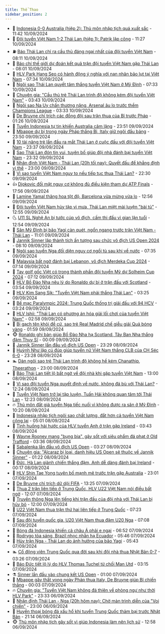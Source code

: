 ```yaml
---
title: Thể Thao
sidebar_position: 2
---
```


<!-- dantri-the-thao:START -->
- 🎡 [Indonesia 0-0 Australia &lpar;hiệp 2&rpar;: Thủ môn nhập tịch quá xuất sắc](https://dantri.com.vn/the-thao/indonesia-0-0-australia-hiep-2-thu-mon-nhap-tich-qua-xuat-sac-20240910184138393.htm) - 11:42 10/09/2024
- 💯 [Đội tuyển Việt Nam 1-2 Thái Lan &lpar;hiệp 1&rpar;: Patrik lập công](https://dantri.com.vn/the-thao/doi-tuyen-viet-nam-1-2-thai-lan-hiep-1-patrik-lap-cong-20240910182744813.htm) - 11:27 10/09/2024
- ⛽️ [Báo Thái Lan chỉ ra cầu thủ đáng ngại nhất của đội tuyển Việt Nam](https://dantri.com.vn/the-thao/bao-thai-lan-chi-ra-cau-thu-dang-ngai-nhat-cua-doi-tuyen-viet-nam-20240910151108278.htm) - 08:11 10/09/2024
- 💃 [Báo chí thế giới dự đoán kết quả trận đội tuyển Việt Nam gặp Thái Lan](https://dantri.com.vn/the-thao/bao-chi-the-gioi-du-doan-ket-qua-tran-doi-tuyen-viet-nam-gap-thai-lan-20240910114359625.htm) - 08:01 10/09/2024
- 🌈 [HLV Park Hang Seo có hành động ý nghĩa với nạn nhân bão lụt tại Việt Nam](https://dantri.com.vn/the-thao/hlv-park-hang-seo-co-hanh-dong-y-nghia-voi-nan-nhan-bao-lut-tai-viet-nam-20240910143429871.htm) - 07:34 10/09/2024
- 🦅 [Ngôi sao Thái Lan quyết tâm thắng tuyển Việt Nam ở Mỹ Đình](https://dantri.com.vn/the-thao/ngoi-sao-thai-lan-quyet-tam-thang-tuyen-viet-nam-o-my-dinh-20240910104910800.htm) - 07:33 10/09/2024
- 🌝 [Chuyên gia: &quot;Cầu thủ trẻ Thái Lan trình độ không kém đội tuyển Việt Nam&quot;](https://dantri.com.vn/the-thao/chuyen-gia-cau-thu-tre-thai-lan-trinh-do-khong-kem-doi-tuyen-viet-nam-20240909234042328.htm) - 03:43 10/09/2024
- 🚀 [Ngôi sao Na Uy chấn thương nặng, Arsenal âu lo trước thềm Champions League](https://dantri.com.vn/the-thao/ngoi-sao-na-uy-chan-thuong-nang-arsenal-au-lo-truoc-them-champions-league-20240910100208179.htm) - 03:33 10/09/2024
- 🎉 [De Bruyne chỉ trích các đồng đội sau trận thua của Bỉ trước Pháp](https://dantri.com.vn/the-thao/de-bruyne-chi-trich-cac-dong-doi-sau-tran-thua-cua-bi-truoc-phap-20240910080115800.htm) - 01:26 10/09/2024
- 📝 [Tuyển Indonesia tự tin khiến Australia câm lặng](https://dantri.com.vn/the-thao/tuyen-indonesia-tu-tin-khien-australia-cam-lang-20240910003220162.htm) - 23:51 09/09/2024
- 🦄 [Mbappe dự bị trong ngày Pháp thắng Bỉ, Italy giữ ngôi đầu bảng](https://dantri.com.vn/the-thao/mbappe-du-bi-trong-ngay-phap-thang-bi-italy-giu-ngoi-dau-bang-20240910065945664.htm) - 23:50 09/09/2024
- 🎉 [10 tài năng trẻ lần đầu ra mắt Thái Lan ở cuộc đấu với đội tuyển Việt Nam](https://dantri.com.vn/the-thao/10-tai-nang-tre-lan-dau-ra-mat-thai-lan-o-cuoc-dau-voi-doi-tuyen-viet-nam-20240909234143873.htm) - 23:37 09/09/2024
- 💼 [Sao Thái Lan đón tin vui, tuyên bố giúp đội nhà đánh bại tuyển Việt Nam](https://dantri.com.vn/the-thao/sao-thai-lan-don-tin-vui-tuyen-bo-giup-doi-nha-danh-bai-tuyen-viet-nam-20240909223605786.htm) - 23:32 09/09/2024
- 🤡 [Nhận định Việt Nam - Thái Lan &lpar;20h tối nay&rpar;: Quyết đấu để khẳng định vị thế](https://dantri.com.vn/the-thao/nhan-dinh-viet-nam-thai-lan-20h-toi-nay-quyet-dau-de-khang-dinh-vi-the-20240909152005065.htm) - 23:00 09/09/2024
- 🦆 [Vì sao tuyển Việt Nam nguy to nếu tiếp tục thua Thái Lan?](https://dantri.com.vn/the-thao/vi-sao-tuyen-viet-nam-nguy-to-neu-tiep-tuc-thua-thai-lan-20240909183023323.htm) - 22:30 09/09/2024
- 👍 [Djokovic đối mặt nguy cơ không đủ điều kiện tham dự ATP Finals](https://dantri.com.vn/the-thao/djokovic-doi-mat-nguy-co-khong-du-dieu-kien-tham-du-atp-finals-20240909155540059.htm) - 17:56 09/09/2024
- 💼 [Lamine Yamal thăng hoa tột độ, Barcelona vừa mừng vừa lo](https://dantri.com.vn/the-thao/lamine-yamal-thang-hoa-tot-do-barcelona-vua-mung-vua-lo-20240909195631861.htm) - 12:56 09/09/2024
- 🦒 [Đội tuyển Việt Nam hủy tập vì mưa, Thái Lan miệt mài luyện &quot;bài tủ&quot;](https://dantri.com.vn/the-thao/doi-tuyen-viet-nam-huy-tap-vi-mua-thai-lan-miet-mai-luyen-bai-tu-20240909222154215.htm) - 12:55 09/09/2024
- 🌜 [U11 SL Nghệ An bị tước cúp vô địch, cấm thi đấu vì gian lận tuổi](https://dantri.com.vn/the-thao/u11-sl-nghe-an-bi-tuoc-cup-vo-dich-cam-thi-dau-vi-gian-lan-tuoi-20240909222538106.htm) - 12:54 09/09/2024
- 🦆 [Sân Mỹ Đình bị bão Yagi càn quét, ngổn ngang trước trận Việt Nam - Thái Lan](https://dantri.com.vn/the-thao/san-my-dinh-bi-bao-yagi-can-quet-ngon-ngang-truoc-tran-viet-nam-thai-lan-20240909175703126.htm) - 11:01 09/09/2024
- 💪 [Jannik Sinner lập thành tích ấn tượng sau chức vô địch US Open 2024](https://dantri.com.vn/the-thao/jannik-sinner-lap-thanh-tich-an-tuong-sau-chuc-vo-dich-us-open-2024-20240909142443026.htm) - 08:10 09/09/2024
- 🧠 [Ngôi sao tuyển Nga đối diện nguy cơ ngồi tù sau khi về nước](https://dantri.com.vn/the-thao/ngoi-sao-tuyen-nga-doi-dien-nguy-co-ngoi-tu-sau-khi-ve-nuoc-20240909113537880.htm) - 07:35 09/09/2024
- 🦄 [Malaysia bất ngờ đánh bại Lebanon, vô địch Merdeka Cup 2024](https://dantri.com.vn/the-thao/malaysia-bat-ngo-danh-bai-lebanon-vo-dich-merdeka-cup-2024-20240909113451380.htm) - 07:14 09/09/2024
- 🥸 [Tay golf gốc Việt có trong thành phần đội tuyển Mỹ dự Solheim Cup 2024](https://dantri.com.vn/the-thao/tay-golf-goc-viet-co-trong-thanh-phan-doi-tuyen-my-du-solheim-cup-2024-20240909105641501.htm) - 07:12 09/09/2024
- 🤠 [HLV Bồ Đào Nha nêu lý do Ronaldo dự bị ở trận đấu với Scotland](https://dantri.com.vn/the-thao/hlv-bo-dao-nha-neu-ly-do-ronaldo-du-bi-o-tran-dau-voi-scotland-20240909104602324.htm) - 03:54 09/09/2024
- 👺 [HLV Kim Sang Sik: &quot;Tuyển Việt Nam phải thắng Thái Lan&quot;](https://dantri.com.vn/the-thao/hlv-kim-sang-sik-tuyen-viet-nam-phai-thang-thai-lan-20240909100521987.htm) - 03:25 09/09/2024
- 📝 [Bế mạc Paralympic 2024: Trung Quốc thống trị giải đấu với 94 HCV](https://dantri.com.vn/the-thao/be-mac-paralympic-2024-trung-quoc-thong-tri-giai-dau-voi-94-hcv-20240909102244463.htm) - 03:24 09/09/2024
- 🦆 [HLV Ishii: &quot;Thái Lan có phương án hóa giải lối chơi của tuyển Việt Nam&quot;](https://dantri.com.vn/the-thao/hlv-ishii-thai-lan-co-phuong-an-hoa-giai-loi-choi-cua-tuyen-viet-nam-20240909095835818.htm) - 02:58 09/09/2024
- 🥳 [Bị gạch tên khỏi đề cử, sao trẻ Real Madrid chế giễu giải Quả bóng vàng](https://dantri.com.vn/the-thao/bi-gach-ten-khoi-de-cu-sao-tre-real-madrid-che-gieu-giai-qua-bong-vang-20240909071037793.htm) - 01:59 09/09/2024
- 🐵 [Ronaldo ghi bàn giúp Bồ Đào Nha hạ Scotland, Tây Ban Nha thắng đậm Thụy Sĩ](https://dantri.com.vn/the-thao/ronaldo-ghi-ban-giup-bo-dao-nha-ha-scotland-tay-ban-nha-thang-dam-thuy-si-20240909065923944.htm) - 00:09 09/09/2024
- 🤩 [Jannik Sinner lần đầu vô địch US Open](https://dantri.com.vn/the-thao/jannik-sinner-lan-dau-vo-dich-us-open-20240909062008505.htm) - 23:29 08/09/2024
- 🤠 [Huỳnh Như lập cú đúp giúp tuyển nữ Việt Nam thắng CLB của CH Séc 6-0](https://dantri.com.vn/the-thao/huynh-nhu-lap-cu-dup-giup-tuyen-nu-viet-nam-thang-clb-cua-ch-sec-6-0-20240908230527909.htm) - 23:28 08/09/2024
- 🏊 [Dàn ngôi sao trẻ Thái Lan trình độ không hề kém Chanathip, Theerathon](https://dantri.com.vn/the-thao/dan-ngoi-sao-tre-thai-lan-trinh-do-khong-he-kem-chanathip-theerathon-20240908171838976.htm) - 23:00 08/09/2024
- 🗽 [Báo Thái Lan tiết lộ bất ngờ về đội nhà khi gặp tuyển Việt Nam](https://dantri.com.vn/the-thao/bao-thai-lan-tiet-lo-bat-ngo-ve-doi-nha-khi-gap-tuyen-viet-nam-20240908200038019.htm) - 13:00 08/09/2024
- 🚀 [Vì sao đội tuyển Nga quyết định về nước, không đá bù với Thái Lan?](https://dantri.com.vn/the-thao/vi-sao-doi-tuyen-nga-quyet-dinh-ve-nuoc-khong-da-bu-voi-thai-lan-20240908192403010.htm) - 12:24 08/09/2024
- 🎉 [Tuyển Việt Nam trở lại tập luyện, Tuấn Hải không quan tâm tới Thái Lan](https://dantri.com.vn/the-thao/tuyen-viet-nam-tro-lai-tap-luyen-tuan-hai-khong-quan-tam-toi-thai-lan-20240908204023915.htm) - 12:23 08/09/2024
- 🔥 [Thủ môn đắt giá tuyển Nga tiếc nuối vì không được ra sân ở Mỹ Đình](https://dantri.com.vn/the-thao/thu-mon-dat-gia-tuyen-nga-tiec-nuoi-vi-khong-duoc-ra-san-o-my-dinh-20240908170358798.htm) - 10:20 08/09/2024
- 🎉 [Indonesia nhập tịch ngôi sao chất lượng, đắt hơn cả tuyển Việt Nam cộng lại](https://dantri.com.vn/the-thao/indonesia-nhap-tich-ngoi-sao-chat-luong-dat-hon-ca-tuyen-viet-nam-cong-lai-20240908120101072.htm) - 05:01 08/09/2024
- 🎡 [Tình huống hài hước của HLV tuyển Anh ở trận gặp Ireland](https://dantri.com.vn/the-thao/tinh-huong-hai-huoc-cua-hlv-tuyen-anh-o-tran-gap-ireland-20240908091201026.htm) - 03:43 08/09/2024
- 🐻 [Wayne Rooney mang &quot;bụng bia&quot;, gây sốt với siêu phẩm đá phạt ở Old Trafford](https://dantri.com.vn/the-thao/wayne-rooney-mang-bung-bia-gay-sot-voi-sieu-pham-da-phat-o-old-trafford-20240908103546824.htm) - 03:36 08/09/2024
- 🌊 [Sabalenka lần đầu vô địch US Open](https://dantri.com.vn/the-thao/sabalenka-lan-dau-vo-dich-us-open-20240908102435049.htm) - 03:27 08/09/2024
- 💃 [Chuyên gia: &quot;Alcaraz bị loại, danh hiệu US Open sẽ thuộc về Jannik Sinner&quot;](https://dantri.com.vn/the-thao/chuyen-gia-alcaraz-bi-loai-danh-hieu-us-open-se-thuoc-ve-jannik-sinner-20240908001410930.htm) - 01:22 08/09/2024
- 🤔 [Đức, Hà Lan giành chiến thắng đậm, Anh dễ dàng đánh bại Ireland](https://dantri.com.vn/the-thao/duc-ha-lan-gianh-chien-thang-dam-anh-de-dang-danh-bai-ireland-20240908070638713.htm) - 00:17 08/09/2024
- 🤭 [HLV Shin Tae Yong tuyên bố mạnh mẽ trước trận gặp Australia](https://dantri.com.vn/the-thao/hlv-shin-tae-yong-tuyen-bo-manh-me-truoc-tran-gap-australia-20240907223449302.htm) - 23:01 07/09/2024
- 👹 [De Bruyne chỉ trích dữ dội FIFA](https://dantri.com.vn/the-thao/de-bruyne-chi-trich-du-doi-fifa-20240907202552549.htm) - 13:25 07/09/2024
- 🗽 [Thua 2 trận liên tiếp ở Trung Quốc, HLV U22 Việt Nam nói điều bất ngờ](https://dantri.com.vn/the-thao/thua-2-tran-lien-tiep-o-trung-quoc-hlv-u22-viet-nam-noi-dieu-bat-ngo-20240907190623360.htm) - 12:07 07/09/2024
- 🥳 [Truyền thông Nga lên tiếng khi trận đấu của đội nhà với Thái Lan bị hủy bỏ](https://dantri.com.vn/the-thao/truyen-thong-nga-len-tieng-khi-tran-dau-cua-doi-nha-voi-thai-lan-bi-huy-bo-20240907142508723.htm) - 12:00 07/09/2024
- 💃 [U22 Việt Nam thua trận thứ hai liên tiếp ở Trung Quốc](https://dantri.com.vn/the-thao/u22-viet-nam-thua-tran-thu-hai-lien-tiep-o-trung-quoc-20240907141941684.htm) - 07:23 07/09/2024
- 🧰 [Sau đội tuyển quốc gia, U20 Việt Nam thua đậm U20 Nga](https://dantri.com.vn/the-thao/sau-doi-tuyen-quoc-gia-u20-viet-nam-thua-dam-u20-nga-20240907140819214.htm) - 07:08 07/09/2024
- 💪 [Bóng đá Indonesia khiến cả châu Á phải e ngại](https://dantri.com.vn/the-thao/bong-da-indonesia-khien-ca-chau-a-phai-e-ngai-20240907135233706.htm) - 06:52 07/09/2024
- 🚀 [Rodrygo tỏa sáng, Brazil nhọc nhằn hạ Ecuador](https://dantri.com.vn/the-thao/rodrygo-toa-sang-brazil-nhoc-nhan-ha-ecuador-20240907124612769.htm) - 05:46 07/09/2024
- 🤠 [Hủy trận Nga - Thái Lan do ảnh hưởng của bão Yagi](https://dantri.com.vn/the-thao/huy-tran-nga-thai-lan-do-anh-huong-cua-bao-yagi-20240907124055215.htm) - 05:43 07/09/2024
- 🏊 [Cổ động viên Trung Quốc qua đời sau khi đội nhà thua Nhật Bản 0-7](https://dantri.com.vn/the-thao/co-dong-vien-trung-quoc-qua-doi-sau-khi-doi-nha-thua-nhat-ban-0-7-20240907083044086.htm) - 03:26 07/09/2024
- 🦄 [Báo Đức tiết lộ lý do HLV Thomas Tuchel từ chối Man Utd](https://dantri.com.vn/the-thao/bao-duc-tiet-lo-ly-do-hlv-thomas-tuchel-tu-choi-man-utd-20240907092417172.htm) - 03:15 07/09/2024
- ⚗️ [Sinner lần đầu vào chung kết US Open](https://dantri.com.vn/the-thao/sinner-lan-dau-vao-chung-ket-us-open-20240907075408292.htm) - 01:00 07/09/2024
- 🥷 [Mbappe gây thất vọng ngày Pháp thua Italy, De Bruyne giúp Bỉ chiến thắng](https://dantri.com.vn/the-thao/mbappe-gay-that-vong-ngay-phap-thua-italy-de-bruyne-giup-bi-chien-thang-20240907065111720.htm) - 00:03 07/09/2024
- 🔥 [Chuyên gia: &quot;Tuyển Việt Nam không đá thiên về phòng ngự như thời HLV Park&quot;](https://dantri.com.vn/the-thao/chuyen-gia-tuyen-viet-nam-khong-da-thien-ve-phong-ngu-nhu-thoi-hlv-park-20240907000301737.htm) - 23:33 06/09/2024
- 🦅 [Nhận định Thái Lan - Nga &lpar;20h hôm nay&rpar;: Chờ màn trình diễn của &quot;Voi chiến&quot;](https://dantri.com.vn/the-thao/nhan-dinh-thai-lan-nga-20h-hom-nay-cho-man-trinh-dien-cua-voi-chien-20240906153239803.htm) - 23:00 06/09/2024
- 🌝 [Huyền thoại bóng đá xấu hổ khi tuyển Trung Quốc thảm bại trước Nhật Bản](https://dantri.com.vn/the-thao/huyen-thoai-bong-da-xau-ho-khi-tuyen-trung-quoc-tham-bai-truoc-nhat-ban-20240906072334420.htm) - 21:14 06/09/2024
- 🐵 [Thủ môn nhập tịch gây sốt vì giúp Indonesia làm nên lịch sử](https://dantri.com.vn/the-thao/thu-mon-nhap-tich-gay-sot-vi-giup-indonesia-lam-nen-lich-su-20240906195751038.htm) - 12:58 06/09/2024<!-- dantri-the-thao:END -->
